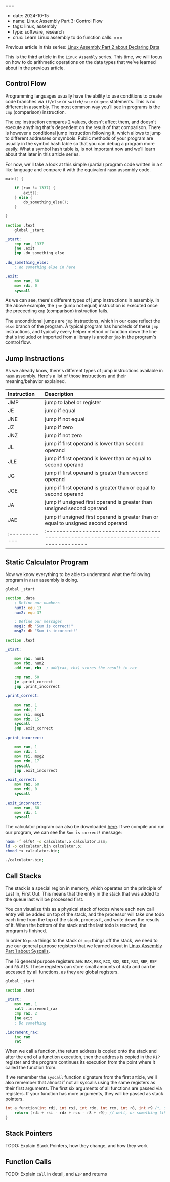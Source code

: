 ===
- date: 2024-10-15
- name: Linux Assembly Part 3: Control Flow
- tags: linux, assembly
- type: software, research
- crux: Learn Linux assembly to do function calls.
===

Previous article in this series: [Linux Assembly Part 2 about Declaring Data](/weblog/articles/linux-assembly-part-2-declaring-data.html)

This is the third article in the `Linux Assembly` series. This time, we will focus on how to
do arithmetic operations on the data types that we've learned about in the previous article.


## Control Flow

Programming languages usually have the ability to use conditions to create code branches via `if/else`
or `switch/case` or `goto` statements. This is no different in assembly. The most common way you'll
see in programs is the `cmp` (comparison) instruction.

The `cmp` instruction compares 2 values, doesn't affect them, and doesn't execute anything that's
dependent on the result of that comparison. There is however a conditional jump instruction following
it, which allows to jump to different addresses or symbols. Public methods of your program are usually
in the symbol hash table so that you can debug a program more easily. What a symbol hash table is, is
not important now and we'll learn about that later in this article series.

For now, we'll take a look at this simple (partial) program code written in a `C` like language and
compare it with the equivalent `nasm` assembly code.

```cpp
main() {

    if (rax != 1337) {
        exit();
    } else {
        do_something_else();
    }

}
```

```asm
section .text
    global _start

_start:
    cmp rax, 1337
    jne .exit
    jmp .do_something_else

.do_something_else:
    ; do something else in here

.exit:
    mov rax, 60
    mov rdi, 0
    syscall
```

As we can see, there's different types of jump instructions in assembly. In the above example, the `jne`
(jump not equal) instruction is executed once the preceeding `cmp` (comparison) instruction fails.

The unconditional jumps are `jmp` instructions, which in our case reflect the `else` branch of the program.
A typical program has hundreds of these `jmp` instructions, and typically every helper method or function
down the line that's included or imported from a library is another `jmp` in the program's control flow.


## Jump Instructions

As we already know, there's different types of jump instructions available in `nasm` assembly. Here's a list
of those instructions and their meaning/behavior explained.

| Instruction | Description                                                                        |
|:------------|:-----------------------------------------------------------------------------------|
| JMP         | jump to label or register                                                          |
| JE          | jump if equal                                                                      |
| JNE         | jump if not equal                                                                  |
| JZ          | jump if zero                                                                       |
| JNZ         | jump if not zero                                                                   |
| JL          | jump if first operand is lower than second operand                                 |
| JLE         | jump if first operand is lower than or equal to second operand                     |
| JG          | jump if first operand is greater than second operand                               |
| JGE         | jump if first operand is greater than or equal to second operand                   |
| JA          | jump if unsigned first operand is greater than unsigned second operand             |
| JAE         | jump if unsigned first operand is greater than or equal to unsigned second operand |
|:------------|:-----------------------------------------------------------------------------------|


## Static Calculator Program

Now we know everything to be able to understand what the following program in `nasm` assembly is doing.

```asm
global _start

section .data
    ; Define our numbers
    num1: equ 13
    num2: equ 37

    ; Define our messages
    msg1: db "Sum is correct!"
    msg2: db "Sum is incorrect!"

section .text

_start:

    mov rax, num1
    mov rbx, num2
    add rax, rbx  ; add(rax, rbx) stores the result in rax

    cmp rax, 50
    je .print_correct
    jmp .print_incorrect

.print_correct:

    mov rax, 1
    mov rdi, 1
    mov rsi, msg1
    mov rdx, 15
    syscall
    jmp .exit_correct

.print_incorrect:

    mov rax, 1
    mov rdi, 1
    mov rsi, msg2
    mov rdx, 17
    syscall
    jmp .exit_incorrect

.exit_correct:
    mov rax, 60
    mov rdi, 0
    syscall

.exit_incorrect:
    mov rax, 60
    mov rdi, 1
    syscall
```

The calculator program can also be downloaded [here](/weblog/articles/linux-assembly/calculator.asm).
If we compile and run our program, we can see the `Sum is correct!` message:

```bash
nasm -f elf64 -o calculator.o calculator.asm;
ld -o calculator.bin calculator.o;
chmod +x calculator.bin;

./calculator.bin;
```


## Call Stacks

The stack is a special region in memory, which operates on the principle of Last In, First Out.
This means that the entry in the stack that was added to the queue last will be processed first.

You can visualize this as a physical stack of todos where each new call entry will be added on top
of the stack, and the processor will take one todo each time from the top of the stack, process it,
and write down the results of it. When the bottom of the stack and the last todo is reached, the
program is finished.

In order to `push` things to the stack or `pop` things off the stack, we need to use our general
purpose registers that we learned about in [Linux Assembly Part 1 about Syscalls](/weblog/articles/linux-assembly-part-1-syscalls.html).

The 16 general purpose registers are: `RAX`, `RBX`, `RCX`, `RDX`, `RDI`, `RSI`, `RBP`, `RSP` and `R8-R15`.
These registers can store small amounts of data and can be accessed by all functions, as they are global
registers.

```asm
global _start

section .text

_start:
    mov rax, 1
    call .increment_rax
    cmp rax, 2
    jne exit
    ; Do something

.increment_rax:
    inc rax
    ret
```

When we call a function, the return address is copied onto the stack and after the end of a function
execution, then the address is copied in the `RIP` register and the program continues its execution
from the point where it called the function from.

If we remember the `syscall` function signature from the first article, we'll also remember that almost
if not all syscalls using the same registers as their first arguments. The first six arguments of all
functions are passed via registers. If your function has more arguments, they will be passed as stack
pointers.

```c
int a_function(int rdi, int rsi, int rdx, int rcx, int r8, int r9 /*, stack pointers ... */) {
    return (rdi + rsi - rdx + rcx - r8 + r9); // well, or something like that
}
```


## Stack Pointers

TODO: Explain Stack Pointers, how they change, and how they work


## Function Calls

TODO: Explain `call` in detail, and `EIP` and returns

